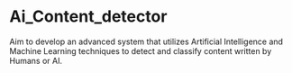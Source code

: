# Ai_Content_detector
Aim to develop an advanced system that utilizes Artificial Intelligence and Machine Learning techniques to detect and classify content written by Humans or AI.
 

